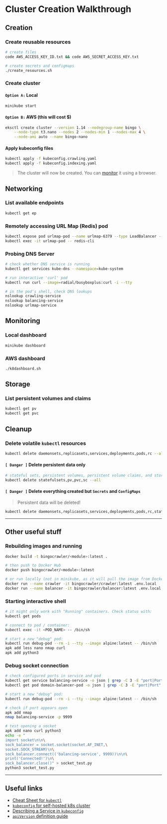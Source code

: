 # Cluster Creation Walkthrough

## Creation

### Create reusable resources

```sh
# create files
code AWS_ACCESS_KEY_ID.txt && code AWS_SECRET_ACCESS_KEY.txt

# create secrets and configmaps
./create_resources.sh
```

### Create cluster

#### `Option A:` Local

```sh
minikube start
```

#### `Option B:` AWS (this will cost $)

```sh
eksctl create cluster --version 1.14 --nodegroup-name bingo \
    --node-type t3.nano --nodes 2 --nodes-min 1 --nodes-max 4 \
    --node-ami auto --name bingo-nano
```

#### Apply kubeconfig files

```sh
kubectl apply -f kubeconfig.crawling.yaml
kubectl apply -f kubeconfig.indexing.yaml
```

> The cluster will now be created. You can [monitor](#Monitoring) it using a browser.

## Networking

### List available endpoints

```sh
kubectl get ep
```

### Remotely accessing URL Map (Redis) pod

```sh
kubectl expose pod urlmap-pod --name urlmap-6379 --type LoadBalancer --port 6379 --protocol TCP
kubectl exec -it urlmap-pod -- redis-cli
```

### Probing DNS Server

```sh
# check whether DNS service is running
kubectl get services kube-dns --namespace=kube-system

# run interactive 'curl' pod
kubectl run curl --image=radial/busyboxplus:curl -i --tty

# in the pod's shell, check DNS lookups
nslookup crawling-service
nslookup balancing-service
nslookup urlmap-service
```

## Monitoring

### Local dashboard

```sh
minikube dashboard
```

### AWS dashboard

```sh
./k8dashboard.sh
```

## Storage

### List persistent volumes and claims

```sh
kubectl get pv
kubectl get pvc
```

## Cleanup

### Delete volatile `kubectl` resources

```sh
kubectl delete daemonsets,replicasets,services,deployments,pods,rc --all
```

#### `[ Danger ]` Delete **persistent data** only

```sh
# stateful sets, persistent volumes, persistent volume claims, and storage classes
kubectl delete statefulsets,pv,pvc,sc --all
```

#### `[ Danger ]` Delete everything created but `Secrets` and `ConfigMaps`

> Persistent data will be deleted!

```sh
kubectl delete daemonsets,replicasets,services,deployments,pods,rc,statefulsets,pv,pvc,sc --all
```

---

## Other useful stuff

### Rebuilding images and running

```sh
docker build -t bingocrawler/<module>:latest .

# then push to Docker Hub
docker push bingocrawler/<module>:latest

# or run locally (not in minikube, as it will pull the image from Docker Hub)
docker run --name crawler -it bingocrawler/crawler:latest .env.local
docker run --name balancer -it bingocrawler/balancer:latest .env.local
```

### Starting interactive shell

```sh
# it might only work with "Running" containers. Check status with:
kubectl get pods

# connect to pod / container:
kubectl exec -it <POD_NAME> -- /bin/sh

# start a new "debug" pod:
kubectl run debug-pod --rm -i --tty --image alpine:latest -- /bin/sh
apk add less nano nmap curl
apk add python3
```

### Debug socket connection

```sh
# check configured ports in service and pod
kubectl get service balancing-service -o json | grep -C 3 -E "port|Port"
kubectl get pod domain-balancer-pod -o json | grep -C 3 -E "port|Port"

# start a new "debug" pod:
kubectl run debug-pod --rm -i --tty --image alpine:latest -- /bin/sh

# check if port appears open
apk add nmap
nmap balancing-service -p 9999

# test opening a socket
apk add nano curl python3
echo -e "
import socket\n\n\
sock_balancer = socket.socket(socket.AF_INET,\
socket.SOCK_STREAM)\n\
sock_balancer.connect(('balancing-service', 9999))\n\n\
print('Connected!')\n\
sock_balancer.close()" > socket_test.py
python3 socket_test.py
```

---

## Useful links

+ [Cheat Sheet for `kubectl`](https://kubernetes.io/docs/reference/kubectl/cheatsheet/)
+ [`kubeconfig` for self-hosted k8s cluster](http://docs.shippable.com/deploy/tutorial/create-kubeconfig-for-self-hosted-kubernetes-cluster/)
+ [Describing a Service in `kubeconfig`](https://kubernetes.io/docs/concepts/services-networking/service/#defining-a-service)
+ [`apiVersion` definition guide](https://matthewpalmer.net/kubernetes-app-developer/articles/kubernetes-apiversion-definition-guide.html)
